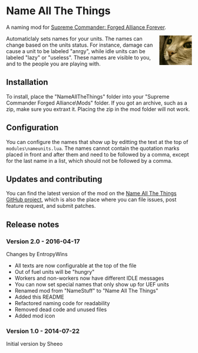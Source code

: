 # Name All The Things

A naming mod for [Supreme Commander: Forged Alliance Forever][FAF].

<img align="right" src="icon.PNG">

Automaticlaly sets names for your units. The names can change based on the units status. For instance,
damage can cause a unit to be labeled "anrgy", while idle units can be labeled "lazy" or "useless".
These names are visible to you, and to the people you are playing with.

## Installation

To install, place the "NameAllTheThings" folder into your "Supreme Commander Forged Alliance\Mods" folder.
If you got an archive, such as a zip, make sure you extraxt it. Placing the zip in the mod folder will not work.

## Configuration

You can configure the names that show up by editting the text at the top of `modules\nameunits.lua`.
The names cannot contain the quotation marks placed in front and after them and need to be followed
by a comma, except for the last name in a list, which should not be followed by a comma.

## Updates and contributing

You can find the latest version of the mod on the [Name All The Things GitHub project][GitHub], which is
also the place where you can file issues, post feature request, and submit patches.

## Release notes

### Version 2.0 - 2016-04-17

Changes by EntropyWins

* All texts are now configurable at the top of the file
* Out of fuel units will be "hungry"
* Workers and non-workers now have different IDLE messages
* You can now set special names that only show up for UEF units
* Renamed mod from "NameStuff" to "Name All The Things"
* Added this README
* Refactored naming code for readability
* Removed dead code and unused files
* Added mod icon

### Version 1.0 - 2014-07-22

Initial version by Sheeo

[FAF]: http://www.faforever.com/
[GitHub]: https://github.com/JeroenDeDauw/NameAllTheThings
